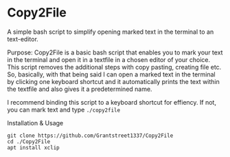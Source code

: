 # Copy2File
A simple bash script to simplify opening marked text in the terminal to an text-editor.

Purpose:
Copy2File is a basic bash script that enables you to mark your text in the terminal and open it in a textfile in a chosen editor of your choice. This script removes the additional steps with copy pasting, creating file etc. So, basically, with that being said I can open a marked text in the terminal by clicking one keyboard shortcut and it automatically prints the text within the textfile and also gives it a predetermined name.

I recommend binding this script to a keyboard shortcut for effiency. If not, you can mark text and type ```./copy2file```

Installation & Usage

```
git clone https://github.com/Grantstreet1337/Copy2File
cd ./Copy2File
apt install xclip
```
